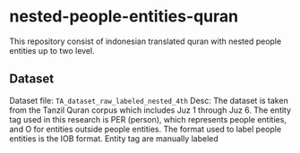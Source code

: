 # nested-people-entities-quran
This repository consist of indonesian translated quran with nested people entities up to two level.

## Dataset
Dataset file: ```TA_dataset_raw_labeled_nested_4th```
Desc: The dataset is taken from the Tanzil Quran corpus which includes Juz 1 through Juz 6. 
      The entity tag used in this research is PER (person), which represents people entities, 
      and O for entities outside people entities. The format used to label people entities is the IOB format.
      Entity tag are manually labeled

